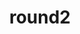 ---
layout: playlist
title: round2
section: College
embed: '<iframe style="width: 19vw; float: right;" src="https://open.spotify.com/embed/playlist/4DATRQG4r11xiHNFqFfGcD" width="300" height="380" frameborder="0" allowtransparency="true" allow="encrypted-media"></iframe>'
story: sophomore fall
order: 5
---